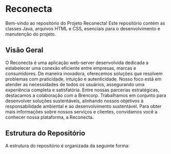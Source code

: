 # Reconecta

Bem-vindo ao repositório do Projeto Reconecta! Este repositório contém as classes Java, arquivos HTML e CSS, esenciais para o desenvolvimento e manutenção do projeto.

## Visão Geral

O Reconecta é uma aplicação web-server desenvolvida dedicada a estabelecer uma conexão eficiente entre empresas, marcas e consumidores. De maneira inovadora, oferecemos soluções que resolvem problemas com praticidade, intuição e autenticidade. Nosso foco está em atender as necessidades de todos os usuários, assegurando uma experiência completa e satisfatória. Entre nossas parcerias estratégicas, destacamos a colaboração com a Brencorp. Trabalhamos em conjunto para desenvolver soluções sustentáveis, alinhando nossos objetivos à responsabilidade ambiental e ao desenvolvimento sustentável. Para obter mais informações sobre nossos serviços e clientes, convidamos você a conhecer nossa plataforma, a Reconecta.

## Estrutura do Repositório

A estrutura do repositório é organizada da seguinte forma:


